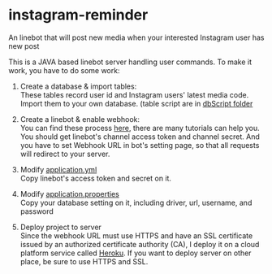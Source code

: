 # instagram-reminder
An linebot that will post new media when your interested Instagram user has new post

This is a JAVA based linebot server handling user commands. To make it work, you have to do some work:  
  
1. Create a database & import tables:  
These tables record user id and Instagram users' latest media code. Import them to your own database. (table script are in [dbScript folder](./src/main/webapp/dbScript)  
  
2. Create a linebot & enable webhook:  
You can find these process [here](https://developers.line.me/en/docs/messaging-api/building-bot), there are many tutorials can help you.  
You should get linebot's channel access token and channel secret. And you have to set Webhook URL in bot's setting page, so that all requests will redirect to your server.   
  
3. Modify [application.yml](./src/main/resources/application.yml)  
Copy linebot's access token and secret on it.  
  
4. Modify [application.properties](./src/main/resources/application.properties)  
Copy your database setting on it, including driver, url, username, and password  
  
5. Deploy project to server  
Since the webhook URL must use HTTPS and have an SSL certificate issued by an authorized certificate authority (CA), I deploy it on a cloud platform service called [Heroku](https://www.heroku.com/). If you want to deploy server on other place, be sure to use HTTPS and SSL.  
  
